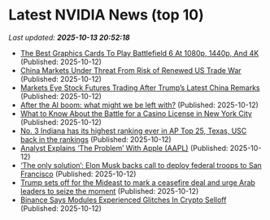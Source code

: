 # Latest NVIDIA News (top 10)
_Last updated: **2025-10-13 20:52:18**_

- [The Best Graphics Cards To Play Battlefield 6 At 1080p, 1440p, And 4K](https://wccftech.com/best/the-best-graphics-cards-for-battlefield-6/) (Published: 2025-10-12)
- [China Markets Under Threat From Risk of Renewed US Trade War](https://finance.yahoo.com/news/china-markets-under-threat-risk-081845406.html) (Published: 2025-10-12)
- [Markets Eye Stock Futures Trading After Trump’s Latest China Remarks](https://biztoc.com/x/f41901aefcf49570) (Published: 2025-10-12)
- [After the AI boom: what might we be left with?](https://blog.robbowley.net/2025/10/12/after-the-ai-boom-what-might-we-be-left-with/) (Published: 2025-10-12)
- [What to Know About the Battle for a Casino License in New York City](https://biztoc.com/x/829885b084860538) (Published: 2025-10-12)
- [No. 3 Indiana has its highest ranking ever in AP Top 25, Texas, USC back in the rankings](https://biztoc.com/x/e7010daec3d2b9c2) (Published: 2025-10-12)
- [Analyst Explains ‘The Problem’ With Apple (AAPL)](https://finance.yahoo.com/news/analyst-explains-problem-apple-aapl-192307165.html) (Published: 2025-10-12)
- [‘The only solution’: Elon Musk backs call to deploy federal troops to San Francisco](https://biztoc.com/x/69726c059529b0fd) (Published: 2025-10-12)
- [Trump sets off for the Mideast to mark a ceasefire deal and urge Arab leaders to seize the moment](https://biztoc.com/x/276e6b25ce0b7e2c) (Published: 2025-10-12)
- [Binance Says Modules Experienced Glitches In Crypto Selloff](https://biztoc.com/x/860a70e822c2fee5) (Published: 2025-10-12)

